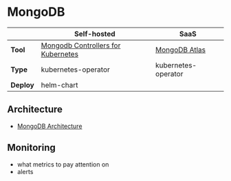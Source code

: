 # MongoDB

| |Self-hosted|SaaS|
|-|-|-|
|**Tool**|[Mongodb Controllers for Kubernetes](https://github.com/mongodb/mongodb-kubernetes)|[MongoDB Atlas](https://github.com/mongodb/mongodb-atlas-kubernetes)|
|**Type**|kubernetes-operator|kubernetes-operator|
|**Deploy**|helm-chart||

## Architecture

* [MongoDB Architecture](mongodb-architecture.md)

## Monitoring

- what metrics to pay attention on
- alerts

